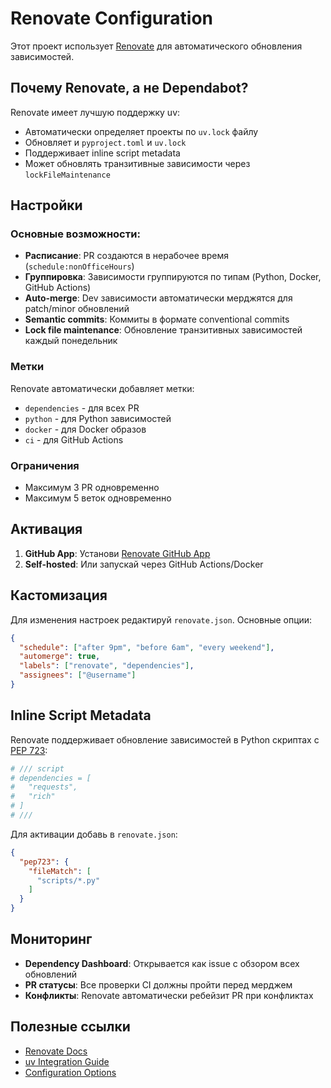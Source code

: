 # Renovate Configuration

Этот проект использует [Renovate](https://renovatebot.com/) для автоматического обновления зависимостей.

## Почему Renovate, а не Dependabot?

Renovate имеет лучшую поддержку uv:
- Автоматически определяет проекты по `uv.lock` файлу
- Обновляет и `pyproject.toml` и `uv.lock`
- Поддерживает inline script metadata
- Может обновлять транзитивные зависимости через `lockFileMaintenance`

## Настройки

### Основные возможности:
- **Расписание**: PR создаются в нерабочее время (`schedule:nonOfficeHours`)
- **Группировка**: Зависимости группируются по типам (Python, Docker, GitHub Actions)
- **Auto-merge**: Dev зависимости автоматически мерджятся для patch/minor обновлений
- **Semantic commits**: Коммиты в формате conventional commits
- **Lock file maintenance**: Обновление транзитивных зависимостей каждый понедельник

### Метки
Renovate автоматически добавляет метки:
- `dependencies` - для всех PR
- `python` - для Python зависимостей
- `docker` - для Docker образов
- `ci` - для GitHub Actions

### Ограничения
- Максимум 3 PR одновременно
- Максимум 5 веток одновременно

## Активация

1. **GitHub App**: Установи [Renovate GitHub App](https://github.com/apps/renovate)
2. **Self-hosted**: Или запускай через GitHub Actions/Docker

## Кастомизация

Для изменения настроек редактируй `renovate.json`. Основные опции:

```json
{
  "schedule": ["after 9pm", "before 6am", "every weekend"],
  "automerge": true,
  "labels": ["renovate", "dependencies"],
  "assignees": ["@username"]
}
```

## Inline Script Metadata

Renovate поддерживает обновление зависимостей в Python скриптах с [PEP 723](https://peps.python.org/pep-0723/):

```python
# /// script
# dependencies = [
#   "requests",
#   "rich"
# ]
# ///
```

Для активации добавь в `renovate.json`:
```json
{
  "pep723": {
    "fileMatch": [
      "scripts/*.py"
    ]
  }
}
```

## Мониторинг

- **Dependency Dashboard**: Открывается как issue с обзором всех обновлений
- **PR статусы**: Все проверки CI должны пройти перед мерджем
- **Конфликты**: Renovate автоматически ребейзит PR при конфликтах

## Полезные ссылки

- [Renovate Docs](https://docs.renovatebot.com/)
- [uv Integration Guide](https://docs.astral.sh/uv/guides/integration/dependency-bots/)
- [Configuration Options](https://docs.renovatebot.com/configuration-options/)
